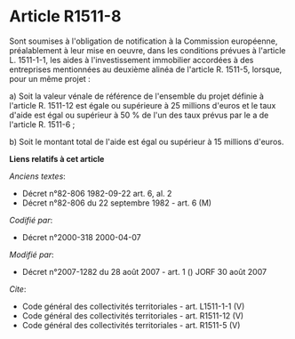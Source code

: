 # Article R1511-8

Sont soumises à l'obligation de notification à la Commission européenne, préalablement à leur mise en oeuvre, dans les
conditions prévues à l'article L. 1511-1-1, les aides à l'investissement immobilier accordées à des entreprises mentionnées
au deuxième alinéa de l'article R. 1511-5, lorsque, pour un même projet : 

a) Soit la valeur vénale de référence de l'ensemble du projet définie à l'article R. 1511-12 est égale ou supérieure à 25
millions d'euros et le taux d'aide est égal ou supérieur à 50 % de l'un des taux prévus par le a de l'article R. 1511-6 ; 

b) Soit le montant total de l'aide est égal ou supérieur à 15 millions d'euros.

**Liens relatifs à cet article**

_Anciens textes_:

  - Décret n°82-806 1982-09-22 art. 6, al. 2
  - Décret n°82-806 du 22 septembre 1982 - art. 6 (M)

_Codifié par_:

  - Décret n°2000-318 2000-04-07

_Modifié par_:

  - Décret n°2007-1282 du 28 août 2007 - art. 1 () JORF 30 août 2007

_Cite_:

  - Code général des collectivités territoriales - art. L1511-1-1 (V)
  - Code général des collectivités territoriales - art. R1511-12 (V)
  - Code général des collectivités territoriales - art. R1511-5 (V)
